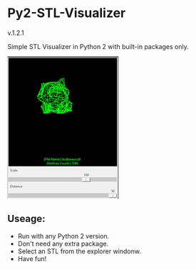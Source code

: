 # Py2-STL-Visualizer
v.1.2.1

 Simple STL Visualizer in Python 2 with built-in packages only.
 
![Showcase gif](https://github.com/czanikan/Py2-STL-Visualizer/blob/main/gifs/showcase.gif)

## Useage:

* Run with any Python 2 version.
* Don't need any extra package.
* Select an STL from the explorer windonw.
* Have fun!
